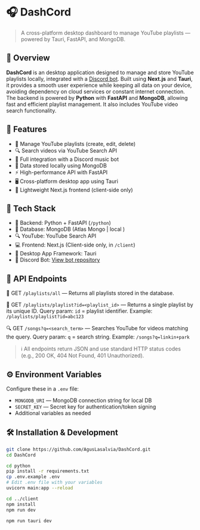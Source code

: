 # 🎧 DashCord

> A cross-platform desktop dashboard to manage YouTube playlists — powered by Tauri, FastAPI, and MongoDB.

## 📌 Overview

**DashCord** is an desktop application designed to manage and store YouTube playlists locally, integrated with a [Discord bot](https://github.com/AgusLasalvia/bandicoot-discord-bot.git). Built using **Next.js** and **Tauri**, it provides a smooth user experience while keeping all data on your device, avoiding dependency on cloud services or constant internet connection. The backend is powered by **Python** with **FastAPI** and **MongoDB**, allowing fast and efficient playlist management. It also includes YouTube video search functionality.

## 🚀 Features

- 🎵 Manage YouTube playlists (create, edit, delete)  
- 🔍 Search videos via YouTube Search API  
- 🤖 Full integration with a Discord music bot  
- 💾 Data stored locally using MongoDB  
- ⚡ High-performance API with FastAPI  
- 🖥️ Cross-platform desktop app using Tauri  
- 🌙 Lightweight Next.js frontend (client-side only)  

## 🧩 Tech Stack

- 🐍 Backend: Python + FastAPI (`/python`)  
- 💽 Database: MongoDB (Atlas Mongo | local )  
- 🔍 YouTube: YouTube Search API  
- 💻 Frontend: Next.js (Client-side only, in `/client`)  
- 🧱 Desktop App Framework: Tauri  
- 🤖 Discord Bot: [View bot repository](https://github.com/AgusLasalvia/bandicoot-discord-bot.git)  

## 📡 API Endpoints

🎵 GET `/playlists/all` — Returns all playlists stored in the database.

📂 GET `/playlists/playlist?id=<playlist_id>` — Returns a single playlist by its unique ID. Query param: `id` = playlist identifier. Example: `/playlists/playlist?id=abc123`

🔍 GET `/songs?q=<search_term>` — Searches YouTube for videos matching the query. Query param: `q` = search string. Example: `/songs?q=linkin+park`

> ℹ️ All endpoints return JSON and use standard HTTP status codes (e.g., 200 OK, 404 Not Found, 401 Unauthorized).

## ⚙️ Environment Variables

Configure these in a `.env` file:

- `MONGODB_URI` — MongoDB connection string for local DB  
- `SECRET_KEY` — Secret key for authentication/token signing  
- Additional variables as needed

## 🛠️ Installation & Development

```bash
git clone https://github.com/AgusLasalvia/DashCord.git
cd DashCord

cd python
pip install -r requirements.txt
cp .env.example .env
# Edit .env file with your variables
uvicorn main:app --reload

cd ../client
npm install
npm run dev

npm run tauri dev

